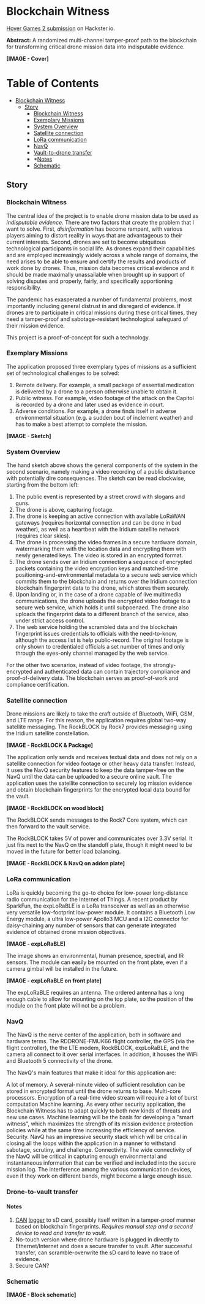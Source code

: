 # Blockchain Witness

[Hover Games 2 submission](https://www.hackster.io/ivogeorg/blockchain-witness-d0f902) on Hackster.io.

**Abstract:** A randomized multi-channel tamper-proof path to the blockchain for transforming critical drone mission data into indisputable evidence.

**[IMAGE - Cover]**

Table of Contents
=================

* [Blockchain Witness](#blockchain-witness)
  * [Story](#story)
    * [Blockchain Witness](#blockchain-witness-1)
    * [Exemplary Missions](#exemplary-missions)
    * [System Overview](#system-overview)
    * [Satellite connection](#satellite-connection)
    * [LoRa communication](#lora-communication)
    * [NavQ](#navq)
    * [Vault-to-drone transfer](#drone-to-vault-transfer)
    *  *[Notes](#notes)
    * [Schematic](#schematic)

## Story

### Blockchain Witness

The central idea of the project is to enable drone mission data to be used as _indisputable evidence_. There are two factors that create the problem that I want to solve. First, _disinformation_ has become rampant, with various players aiming to distort reality in ways that are advantageous to their current interests. Second, drones are set to become ubiquitous technological participants in social life. As drones expand their capabilities and are employed increasingly widely across a whole range of domains, the need arises to be able to ensure and certify the results and products of work done by drones. Thus, mission data becomes critical evidence and it should be made maximally unassailable when brought up in support of solving disputes and properly, fairly, and specifically apportioning responsibility.

The pandemic has exasperated a number of fundamental problems, most importantly including general distrust in and disregard of evidence. If drones are to participate in critical missions during these critical times, they need a tamper-proof and sabotage-resistant technological safeguard of their mission evidence.

This project is a proof-of-concept for such a technology.

### Exemplary Missions

The application proposed three exemplary types of missions as a sufficient set of technological challenges to be solved:

  1. Remote delivery. For example, a small package of essential medication is delivered by a drone to a person otherwise unable to obtain it.  
  2. Public witness. For example, video footage of the attack on the Capitol is recorded by a drone and later used as evidence in court.  
  3. Adverse conditions. For example, a drone finds itself in adverse environmental situation (e.g. a sudden bout of inclement weather) and has to make a best attempt to complete the mission.  

**[IMAGE - Sketch]**

### System Overview

The hand sketch above shows the general components of the system in the second scenario, namely making a video recording of a public disturbance with potentially dire consequences. The sketch can be read clockwise, starting from the bottom left:

  1. The public event is represented by a street crowd with slogans and guns.  
  2. The drone is above, capturing footage.  
  3. The drone is keeping an active connection with available LoRaWAN gateways (requires horizontal connection and can be done in bad weather), as well as a heartbeat with the Iridium satellite network (requires clear skies).  
  4. The drone is processing the video frames in a secure hardware domain, watermarking them with the location data and encrypting them with newly generated keys. The video is stored in an encrypted format.  
  5. The drone sends over an Iridium connection a sequence of encrypted packets containing the video encryption keys and matched-time positioning-and-environmental metadata to a secure web service which commits them to the blockchain and returns over the Iridium connection blockchain fingerprint data to the drone, which stores them securely.  
  6. Upon landing or, in the case of a drone capable of live multimedia communications, the drone uploads the encrypted video footage to a secure web service, which holds it until subpoenaed. The drone also uploads the fingerprint data to a different branch of the service, also under strict access control.  
  7. The web service holding the scrambled data and the blockchain fingerprint issues credentials to officials with the need-to-know, although the access list is help public-record. The original footage is only shown to credentialed officials a set number of times and only through the eyes-only channel managed by the web service.  
 
For the other two scenarios, instead of video footage, the strongly-encrypted and authenticated data can contain trajectory compliance and proof-of-delivery data. The blockchain serves as proof-of-work and compliance certification.

### Satellite connection

Drone missions are likely to take the craft outside of Bluetooth, WiFi, GSM, and LTE range. For this reason, the application requires global two-way satellite messaging. The RockBLOCK by Rock7 provides messaging using the Iridium satellite constellation.

**[IMAGE - RockBLOCK & Package]**

The application only sends and receives textual data and does not rely on a satellite connection for video footage or other heavy data transfer. Instead, it uses the NavQ security features to keep the data tamper-free on the NavQ until the data can be uploaded to a secure online vault. The application uses the satellite connection to securely log mission evidence and obtain blockchain fingerprints for the encrypted local data bound for the vault.

**[IMAGE - RockBLOCK on wood block]**

The RockBLOCK sends messages to the Rock7 Core system, which can then forward to the vault service.

The RockBLOCK takes 5V of power and communicates over 3.3V serial. It just fits next to the NavQ on the standoff plate, though it might need to be moved in the future for better load balancing.

**[IMAGE - RockBLOCK & NavQ on addon plate]**

### LoRa communication

LoRa is quickly becoming the go-to choice for low-power long-distance radio communication for the Internet of Things. A recent product by SparkFun, the expLoRaBLE is a LoRa transceiver as well as an otherwise very versatile low-footprint low-power module. It contains a Bluetooth Low Energy module, a ultra low-power Apollo3 MCU and a I2C connector for daisy-chaining any number of sensors that can generate integrated evidence of obtained drone mission objectives.

**[IMAGE - expLoRaBLE]**

The image shows an environmental, human presence, spectral, and IR sensors. The module can easily be mounted on the front plate, even if a camera gimbal will be installed in the future.

**[IMAGE - expLoRaBLE on front plate]**

The expLoRaBLE requires an antenna. The ordered antenna has a long enough cable to allow for mounting on the top plate, so the position of the module on the front plate will not be a problem.

### NavQ

The NavQ is the nerve center of the application, both in software and hardware terms. The RDDRONE-FMUK66 flight controller, the GPS (via the flight controller), the the LTE modem, RockBLOCK, expLoRaBLE, and the camera all connect to it over serial interfaces. In addition, it houses the WiFi and Bluetooth 5 connectivity of the drone.

The NavQ's main features that make it ideal for this application are:

A lot of memory. A several-minute video of sufficient resolution can be stored in encrypted format until the drone returns to base.
Multi-core processors. Encryption of a real-time video stream will require a lot of burst computation
Machine learning. As every other security application, the Blockchain Witness has to adapt quickly to both new kinds of threats and new use cases. Machine learning will be the basis for developing a "smart witness", which maximizes the strength of its mission evidence protection policies while at the same time increasing the efficiency of service.
Security. NavQ has an impressive security stack which will be critical in closing all the loops within the application in a manner to withstand sabotage, scrutiny, and challenge.
Connectivity. The wide connectivity of the NavQ will be critical in capturing enough environmental and instantaneous information that can be verified and included into the secure mission log.
The interference among the various communication devices, even if they work on different bands, might become a large enough issue.

### Drone-to-vault transfer

#### Notes

1. [CAN](https://www.csselectronics.com/screen/page/simple-intro-to-can-bus/language/en) [logger](https://www.csselectronics.com/screen/page/can-logger-products) to sD card, possibly itself written in a tamper-proof manner based on blockchain fingerprints. _Requires manual step and a second device to read and transfer to vault._ 
2. No-touch version where drone hardware is plugged in directly to Ethernet/Internet and does a secure transfer to vault. After successful transfer, can scramble-overwrite the sD card to leave no trace of evidence.  
3. Secure CAN?  

### Schematic

**[IMAGE - Block schematic]**

